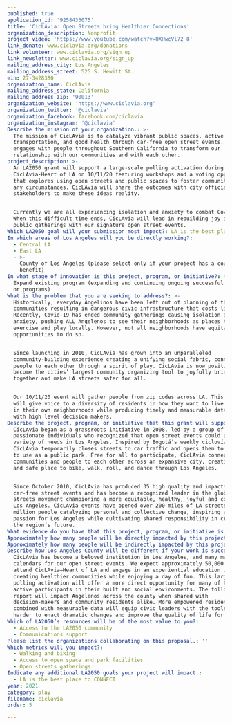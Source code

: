 ```yaml
---
published: true
application_id: '9258433075'
title: 'CicLAvia: Open Streets bring Healthier Connections'
organization_description: Nonprofit
project_video: 'https://www.youtube.com/watch?v=UXHwcVl72_8'
link_donate: www.ciclavia.org/donations
link_volunteer: www.ciclavia.org/sign_up
link_newsletter: www.ciclavia.org/sign_up
mailing_address_city: Los Angeles
mailing_address_street: 525 S. Hewitt St.
ein: 27-3428380
organization_name: CicLAvia
mailing_address_state: California
mailing_address_zip: '90013'
organization_website: 'https://www.ciclavia.org'
organization_twitter: '@ciclavia'
organization_facebook: facebook.com/ciclavia
organization_instagram: '@ciclavia'
Describe the mission of your organization.: >-
  The mission of CicLAvia is to catalyze vibrant public spaces, active
  transportation, and good health through car-free open street events. CicLAvia
  engages with people throughout Southern California to transform our
  relationship with our communities and with each other. 
project_description: >-
  An LA2050 grant will support a large-scale polling activation during
  CicLAvia-Heart of LA on 10/11/20 featuring workshops and a voting opportunity
  that explores using open streets and public spaces to foster community under
  any circumstances. CicLAvia will share the outcomes with city officials and
  stakeholders to make these ideas reality.


  Currently we are all experiencing isolation and anxiety to combat Covid-19.
  When this difficult time ends, CicLAvia will lead in rebuilding joy around
  public gatherings with our signature open street events.
Which LA2050 goal will your submission most impact?: LA is the best place to PLAY
In which areas of Los Angeles will you be directly working?:
  - Central LA
  - East LA
  - >-
    County of Los Angeles (please select only if your project has a countywide
    benefit)
In what stage of innovation is this project, program, or initiative?: >-
  Expand existing program (expanding and continuing ongoing successful projects
  or programs)
What is the problem that you are seeking to address?: >-
  Historically, everyday Angelinos have been left out of planning of their
  communities resulting in dangerous civic infrastructure that costs lives.
  Recently, Covid-19 has ended community gatherings causing isolation and
  anxiety, pushing ALL Angelenos to see their neighborhoods as places to
  exercise and play locally. However, not all neighborhoods have equitable
  opportunities to do so. 


  Since launching in 2010, CicLAvia has grown into an unparalleled
  community-building experience creating a unifying social fabric, connecting
  people to each other through a spirit of play. CicLAvia is now positioned to
  become the cities’ largest community organizing tool to joyfully bring people
  together and make LA streets safer for all.


  Our 10/11/20 event will gather people from zip codes across LA. This project
  will give voice to a diversity of residents in how they want to live and play
  in their own neighborhoods while producing timely and measurable data to share
  with high level decision makers. 
Describe the project, program, or initiative that this grant will support to address the problem identified.: >-
  CicLAvia began as a grassroots initiative in 2008, led by a group of
  passionate individuals who recognized that open street events could address a
  variety of needs in Los Angeles. Inspired by Bogotá’s weekly ciclovía,
  CicLAvia temporarily closes streets to car traffic and opens them to Angelenos
  to use as a public park. Free for all to participate, CicLAvia connects
  communities and people to each other across an expansive city, creating a fun
  and safe place to bike, walk, roll, and dance through Los Angeles.


  Since October 2010, CicLAvia has produced 35 high quality and impactful
  car-free street events and has become a recognized leader in the global open
  streets movement championing a more equitable, healthy, joyful and connected
  Los Angeles. CicLAvia events have opened over 200 miles of LA streets to 1.6+
  million people catalyzing personal and collective change, inspiring a shared
  passion for Los Angeles while cultivating shared responsibility in creating
  the region’s future.
What evidence do you have that this project, program, or initiative is or will be successful, and how will you define and measure success?: "CicLAvia’s goal is to shape a new narrative for a more inclusive and sustainable LA – one that works with all Angelenos to improve the quality of life in our region. Project success will be marked by community residents in greater LA once again feeling confident about connecting safely with each other in public gatherings. It will also mean residents having a voice in the planning of their neighborhoods resulting in more safe, accessible and inclusive public spaces that promote health, community wellbeing, and sustainability for all.\n\nWith the support of LA2050, we can introduce a large-scale public polling activation at our Heart of LA event. This event is expected to be one of the best-attended of the year, providing the largest opportunity to engage the greatest number of Angelenos. We hope to achieve the following outcomes with this project:\n\n*\tEngage thousands of LA County residents in a conversation about safer streets in a fun yet meaningful way, measured by attendance at outreach events, event day workshop participants and votes cast.\n*\tCollect measurable data around how neighborhood residents want to use their streets to strengthen community as evidenced by online and activation poll results.\n*\tShare actionable results with decision makers from LADOT, Mayor’s Office and key local stakeholders along with non-profits and community groups working on this issue to aid their efforts in making use of streets and public spaces more equitable in Los Angeles."
Approximately how many people will be directly impacted by this project, program, or initiative?: '7000'
Approximately how many people will be indirectly impacted by this project, program, or initiative?: '50000'
Describe how Los Angeles County will be different if your work is successful.: >-
  CicLAvia has become a beloved institution in Los Angeles, and many mark their
  calendars for our open street events. We expect approximately 50,000 people to
  attend CicLAvia—Heart of LA and engage in an experiential education in
  creating healthier communities while enjoying a day of fun. This large-scale
  polling activation will offer a more direct opportunity for many of them to be
  active participants in their built and social environments. The follow-up
  report will impact Angelenos across the county when shared with
  decision-makers and community residents alike. More empowered residents
  combined with measurable data will equip civic leaders with the tools to work
  harder to enact dramatic changes and improve the quality of life for all. 
Which of LA2050’s resources will be of the most value to you?:
  - Access to the LA2050 community
  - Communications support
Please list the organizations collaborating on this proposal.: ''
Which metrics will you impact?:
  - Walking and biking
  - Access to open space and park facilities
  - Open streets gatherings
Indicate any additional LA2050 goals your project will impact.:
  - LA is the best place to CONNECT
year: 2021
category: play
filename: ciclavia
order: 5

---
```

